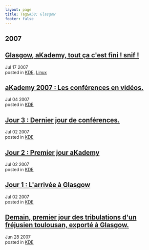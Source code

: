 ```yaml
---
layout: page
title: Tag&#58; Glasgow
footer: false
---
```


<div id="blog-archives" class="category">
<h2>2007</h2>

<article>
<h1><a href="/2007/07/17/glasgow-akademy-tout-ca-cest-fini-snif/index.html">Glasgow, aKademy, tout ça c'est fini ! snif !</a></h1>
<time datetime="2007-07-17T00:00:00-06:00" pubdate><span class='month'>Jul</span> <span class='day'>17</span> <span class='year'>2007</span></time>
<footer>
<span class="categories">posted in 
<a href='/categories/kde/'>KDE</a>, <a href='/categories/linux/'>Linux</a></span>
</footer>
</article>

<article>
<h1><a href="/2007/07/04/akademy-2007-les-conferences-en-videos/index.html">aKademy 2007 : Les conférences en vidéos.</a></h1>
<time datetime="2007-07-04T00:00:00-06:00" pubdate><span class='month'>Jul</span> <span class='day'>04</span> <span class='year'>2007</span></time>
<footer>
<span class="categories">posted in 
<a href='/categories/kde/'>KDE</a></span>
</footer>
</article>

<article>
<h1><a href="/2007/07/02/jour-3-dernier-jour-de-conferences/index.html">Jour 3 : Dernier jour de conférences.</a></h1>
<time datetime="2007-07-02T00:00:00-06:00" pubdate><span class='month'>Jul</span> <span class='day'>02</span> <span class='year'>2007</span></time>
<footer>
<span class="categories">posted in 
<a href='/categories/kde/'>KDE</a></span>
</footer>
</article>

<article>
<h1><a href="/2007/07/02/jour-2-premier-jour-akademy/index.html">Jour 2 : Premier jour aKademy</a></h1>
<time datetime="2007-07-02T00:00:00-06:00" pubdate><span class='month'>Jul</span> <span class='day'>02</span> <span class='year'>2007</span></time>
<footer>
<span class="categories">posted in 
<a href='/categories/kde/'>KDE</a></span>
</footer>
</article>

<article>
<h1><a href="/2007/07/02/jour-1-larrivee-a-glasgow/index.html">Jour 1 : L'arrivée à Glasgow</a></h1>
<time datetime="2007-07-02T00:00:00-06:00" pubdate><span class='month'>Jul</span> <span class='day'>02</span> <span class='year'>2007</span></time>
<footer>
<span class="categories">posted in 
<a href='/categories/kde/'>KDE</a></span>
</footer>
</article>

<article>
<h1><a href="/2007/06/28/demain-premier-jour-des-tribulations-dun-frejusien-toulousan-exporte-a-glasgow/index.html">Demain, premier jour des tribulations d'un fréjusien toulousan, exporté à Glasgow.</a></h1>
<time datetime="2007-06-28T00:00:00-06:00" pubdate><span class='month'>Jun</span> <span class='day'>28</span> <span class='year'>2007</span></time>
<footer>
<span class="categories">posted in 
<a href='/categories/kde/'>KDE</a></span>
</footer>
</article>
</div>
